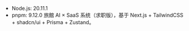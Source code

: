 - Node.js: 20.11.1
- pnpm: 9.12.0
旅館 AI × SaaS 系统（求职版），基于 Next.js + TailwindCSS + shadcn/ui + Prisma + Zustand。
